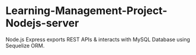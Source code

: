 # Learning-Management-Project-Nodejs-server
Node.js Express exports REST APIs & interacts with MySQL Database using Sequelize ORM.
